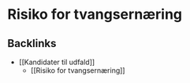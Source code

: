 # Risiko for tvangsernæring

## Backlinks
* [[Kandidater til udfald]]
	* [[Risiko for tvangsernæring]]

<!-- {BearID:CF3C0549-18FC-42CD-845A-92B0C6E1976B-4241-000001E7E94D848A} -->
